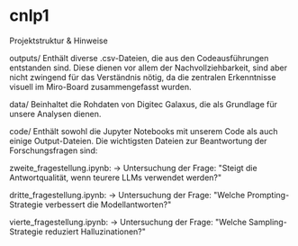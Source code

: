 # cnlp1

Projektstruktur & Hinweise

outputs/
Enthält diverse .csv-Dateien, die aus den Codeausführungen entstanden sind. Diese dienen vor allem der Nachvollziehbarkeit, sind aber nicht zwingend für das Verständnis nötig, da die zentralen Erkenntnisse visuell im Miro-Board zusammengefasst wurden.

data/
Beinhaltet die Rohdaten von Digitec Galaxus, die als Grundlage für unsere Analysen dienen.

code/
Enthält sowohl die Jupyter Notebooks mit unserem Code als auch einige Output-Dateien. Die wichtigsten Dateien zur Beantwortung der Forschungsfragen sind:

zweite_fragestellung.ipynb:
→ Untersuchung der Frage: "Steigt die Antwortqualität, wenn teurere LLMs verwendet werden?"

dritte_fragestellung.ipynb:
→ Untersuchung der Frage: "Welche Prompting-Strategie verbessert die Modellantworten?"

vierte_fragestellung.ipynb:
→ Untersuchung der Frage: "Welche Sampling-Strategie reduziert Halluzinationen?"
